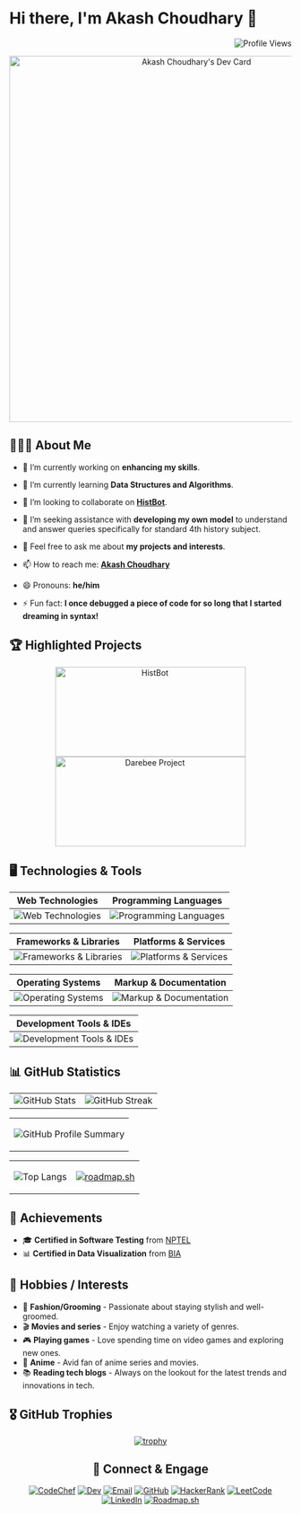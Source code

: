 # Hi there, I'm Akash Choudhary 👋

<div align="right">

![Profile Views](https://visitcount.itsvg.in/api?id=iakashchoudhary&label=Profile%20Views&color=12&icon=0&pretty=true)

</div>

<div align="center">

<a href="https://app.daily.dev/iakashchoudhary"><img src="https://api.daily.dev/devcards/v2/l6VKVK3iLueRUxtkjOYxT.png?type=wide&r=3sa" width="652" alt="Akash Choudhary's Dev Card"/></a>

</div>

## 🧑🏼‍🎓 About Me

- 🔭 I’m currently working on **enhancing my skills**.

- 🌱 I’m currently learning **Data Structures and Algorithms**.

- 👯 I’m looking to collaborate on **<a href="https://github.com/iakashchoudhary/HistBot-Your-History-Helper">HistBot</a>**.

- 🤔 I’m seeking assistance with **developing my own model** to understand and answer queries specifically for standard 4th history subject.

- 💬 Feel free to ask me about **my projects and interests**.

- 📫 How to reach me: **<a href="#-connect--engage">Akash Choudhary</a>**

- 😄 Pronouns: **he/him**

- ⚡ Fun fact: **I once debugged a piece of code for so long that I started dreaming in syntax!**

<!--
**iakashchoudhary/iakashchoudhary** is a ✨ _special_ ✨ repository because its `README.md` (this file) appears on your GitHub profile.

Here are some ideas to get you started:

- 🔭 I’m currently working on ...
- 🌱 I’m currently learning ...
- 👯 I’m looking to collaborate on ...
- 🤔 I’m looking for help with ...
- 💬 Ask me about ...
- 📫 How to reach me: ...
- 😄 Pronouns: ...
- ⚡ Fun fact: ...
-->

## 🏆 Highlighted Projects

<div align="center">
  <img src="https://github-readme-stats.vercel.app/api/pin/?username=iakashchoudhary&repo=HistBot-Your-History-Helper" alt="HistBot" width="340" height="160">
  <img src="https://github-readme-stats.vercel.app/api/pin/?username=iakashchoudhary&repo=DareBee-SPA-AngularJS" alt="Darebee Project" width="340" height="160">
</div>

## 🖥️ Technologies & Tools

| **Web Technologies** | **Programming Languages** |
|:--------------------:|:-------------------------:|
| ![Web Technologies](https://skillicons.dev/icons?i=html,css&theme=light) | ![Programming Languages](https://skillicons.dev/icons?i=java,py,cs,cpp,c&theme=light) |

| **Frameworks & Libraries** | **Platforms & Services** |
|:--------------------------:|:------------------------:|
| ![Frameworks & Libraries](https://skillicons.dev/icons?i=dotnet,django,bootstrap,sklearn,tensorflow&theme=light) | ![Platforms & Services](https://skillicons.dev/icons?i=netlify,stackoverflow&theme=light) |

| **Operating Systems** | **Markup & Documentation** |
|:---------------------:|:--------------------------:|
| ![Operating Systems](https://skillicons.dev/icons?i=ubuntu,raspberrypi&theme=light) | ![Markup & Documentation](https://skillicons.dev/icons?i=md&theme=light) |

| **Development Tools & IDEs** |
|:----------------------------:|
| ![Development Tools & IDEs](https://skillicons.dev/icons?i=vscode,visualstudio,androidstudio,eclipse,figma,git,github,postman&theme=light) |

## 📊 GitHub Statistics

|                        |                       |
|:----------------------:|:---------------------:|
| ![GitHub Stats](https://github-readme-stats.vercel.app/api?username=iakashchoudhary&show_icons=true&theme=default) | ![GitHub Streak](https://github-readme-streak-stats.herokuapp.com/?user=iakashchoudhary&theme=default) |

<table align="center">
<tr>
  <td align="center">

![GitHub Profile Summary](http://github-profile-summary-cards.vercel.app/api/cards/profile-details?username=iakashchoudhary&theme=github)

  </td>
</tr>
</table>

<table align="center">
  <tr>
<td align="center">

![Top Langs](https://github-readme-stats.vercel.app/api/top-langs/?username=iakashchoudhary&layout=compact)

</td>
<td align="center">

[![roadmap.sh](https://roadmap.sh/card/wide/66af7a2f19ba71f57b624010?variant=light&roadmaps=prompt-engineering%2Ccode-review%2Cdevops%2Cdatastructures-and-algorithms)](https://roadmap.sh)

</td>
  </tr>
</table>

## 🚀 Achievements

- 🎓 **Certified in Software Testing** from [NPTEL](https://archive.nptel.ac.in/content/noc/NOC24/SEM1/Ecertificates/106/noc24-cs47/Course/NPTEL24CS47S35020037030034542.pdf)
- 📊 **Certified in Data Visualization** from [BIA](https://bia.bostoninstituteofanalytics.org/certificate-masterclass/004)

## 🎨 Hobbies / Interests

- 👔 **Fashion/Grooming** - Passionate about staying stylish and well-groomed.
- 🎬 **Movies and series** - Enjoy watching a variety of genres.
- 🎮 **Playing games** - Love spending time on video games and exploring new ones.
- 🎥 **Anime** - Avid fan of anime series and movies.
- 📚 **Reading tech blogs** - Always on the lookout for the latest trends and innovations in tech.

## 🎖️ GitHub Trophies

<div align="center">

[![trophy](https://github-profile-trophy.vercel.app/?username=iakashchoudhary)](https://github.com/iakashchoudhary)

</div>

<div align="center">

## 🔗 Connect & Engage

[![CodeChef](https://img.shields.io/badge/CodeChef-%23CC9966?style=flat-square&logo=codechef&logoColor=white)](https://www.codechef.com/users/akashchoudhari)
[![Dev](https://img.shields.io/badge/Dev-%230A66C2?style=flat-square&logo=dev.to&logoColor=white)](https://app.daily.dev/iakashchoudhary)
[![Email](https://img.shields.io/badge/Email-%23D14836?style=flat-square&logo=gmail&logoColor=white)](mailto:akash01082001@gmail.com)
[![GitHub](https://img.shields.io/badge/GitHub-%23121011?style=flat-square&logo=github&logoColor=white)](https://github.com/iakashchoudhary)
[![HackerRank](https://img.shields.io/badge/HackerRank-%2311B44C?style=flat-square&logo=hackerrank&logoColor=white)](https://www.hackerrank.com/iakashchoudhary)
[![LeetCode](https://img.shields.io/badge/LeetCode-%23F7DF1E?style=flat-square&logo=leetcode&logoColor=black)](https://leetcode.com/iakashchoudhary)
[![LinkedIn](https://img.shields.io/badge/LinkedIn-%230077B5?style=flat-square&logo=linkedin&logoColor=white)](https://www.linkedin.com/in/iakashchoudhary)
[![Roadmap.sh](https://img.shields.io/badge/Roadmap.sh-%230077B5?style=flat-square&logo=roadmap.sh&logoColor=white&color=grey)](https://roadmap.sh/u/iamakash)

</div>

